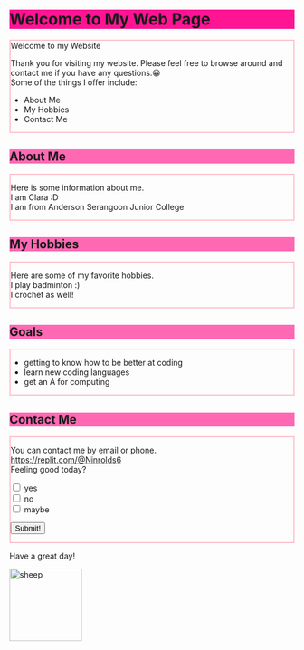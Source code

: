
<html>

<body>
	<h1 style="background-color:DeepPink;"><b>Welcome to My Web Page</b></h1>
		<div class="container" style="border:2px solid Pink;">
			<div class="heading">  Welcome to my Website</div>
			<div class="content">
				<p>  Thank you for visiting my website. Please feel free to browse around and contact me if you have any questions.&#128512;<br>  Some of the things I offer include:</p>
				<ul>
					<li>About Me</li>
					<li>My Hobbies</li>
					<li>Contact Me</li>
				</ul>
			</div>
		</div>
	<h2 style="background-color:HotPink;">About Me</h2>
	<div class="container" style="border:2px solid Pink;">
		<p>  Here is some information about me.<br> I am Clara :D <br>  I am from Anderson Serangoon Junior College</p>
	</div>
	<h2 style="background-color:HotPink;">My Hobbies</h2>
	<div class="container" style="border:2px solid Pink;">
		<p>Here are some of my favorite hobbies.<br> I play badminton :) <br>I crochet as well! </p>
	</div>
	<h2 style="background-color:HotPink;">Goals</h2>
	<div class="container" style="border:2px solid Pink;">
		<ul>
			<li>getting to know how to be better at coding</li>
			<li>learn new coding languages</li>
			<li>get an A for computing</li>
		</ul>
	</div>
	<h2 style="background-color:HotPink;">Contact Me</h2>
	<div class="container" style="border:2px solid Pink;">
		<p>You can contact me by email or phone.<br><a href="url">https://replit.com/@Ninrolds6</a><br>Feeling good today?</p>
		<p><form>
		<input type="checkbox" id="a1" name="a1" value="yes">
		<label for="a1"> yes</label><br>
		<input type="checkbox" id="a2" name="a2" value="no">
		<label for="a2"> no</label><br>
		<input type="checkbox" id="a3" name="a3" value="maybe">
		<label for="a3"> maybe</label>
		</form></p>
	<p><input type="button" onclick="alert(':D Thank you!')" value="Submit!"></p>
	</div>
	<p>Have a great day!</p>
	<p><img src='http://t0.gstatic.com/licensed-image?q=tbn:ANd9GcTGtk8KBJF3s8ZVj5Awk2ddqQnydXY_gP_2wOBIIZjI9pBp0bRkhEq53o755RI4xbHDj90f32y42czWCfw' alt=sheep style="width:128px;height:128px"></p>
	

</body>

</html>
